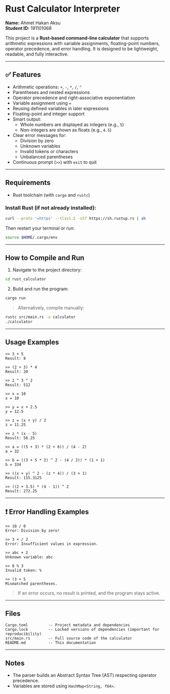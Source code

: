 # Rust Calculator Interpreter

**Name:** Ahmet Hakan Aksu  
**Student ID:** 191101068

This project is a **Rust-based command-line calculator** that supports arithmetic expressions with variable assignments, floating-point numbers, operator precedence, and error handling. It is designed to be lightweight, readable, and fully interactive.

---

## ✅ Features

- Arithmetic operations: `+`, `-`, `*`, `/`, `^`
- Parentheses and nested expressions
- Operator precedence and right-associative exponentiation
- Variable assignment using `=`
- Reusing defined variables in later expressions
- Floating-point and integer support
- Smart output:
  - Whole numbers are displayed as integers (e.g., `5`)
  - Non-integers are shown as floats (e.g., `4.5`)
- Clear error messages for:
  - Division by zero
  - Unknown variables
  - Invalid tokens or characters
  - Unbalanced parentheses
- Continuous prompt (`>>`) with `exit` to quit

---

## Requirements

- Rust toolchain (with `cargo` and `rustc`)

### Install Rust (if not already installed):

```bash
curl --proto '=https' --tlsv1.2 -sSf https://sh.rustup.rs | sh
```

Then restart your terminal or run:

```bash
source $HOME/.cargo/env
```

---

## How to Compile and Run

1. Navigate to the project directory:

```bash
cd rust_calculator
```

2. Build and run the program:

```bash
cargo run
```

> Alternatively, compile manually:

```bash
rustc src/main.rs -o calculator
./calculator
```

---

## Usage Examples

```text
>> 3 + 5
Result: 8

>> (2 + 3) * 4
Result: 20

>> 2 ^ 3 ^ 2
Result: 512

>> x = 10
x = 10

>> y = x + 2.5
y = 12.5

>> z = (x + y) / 2
z = 11.25

>> z * (x - 5)
Result: 56.25

>> a = ((5 + 3) * (2 + 6)) / (4 - 2)
a = 32

>> b = ((3 + 5 * 2) ^ 2 - (4 / 2)) * (1 + 1)
b = 334

>> ((x + y) ^ 2 - (z * 4)) / (3 + 1)
Result: 115.3125

>> ((2 + 3.5) * (4 - 1)) ^ 2
Result: 272.25
```

---

## ❗ Error Handling Examples

```text
>> 10 / 0
Error: Division by zero!

>> 3 + / 2
Error: Insufficient values in expression.

>> abc + 2
Unknown variable: abc

>> 8 % 3
Invalid token: %

>> (3 + 5
Mismatched parentheses.
```

> If an error occurs, no result is printed, and the program stays active.

---

## Files

```text
Cargo.toml         -- Project metadata and dependencies
Cargo.lock         -- Locked versions of dependencies (important for reproducibility)
src/main.rs        -- Full source code of the calculator
README.md          -- This documentation
```

---

## Notes

- The parser builds an Abstract Syntax Tree (AST) respecting operator precedence.
- Variables are stored using `HashMap<String, f64>`.
